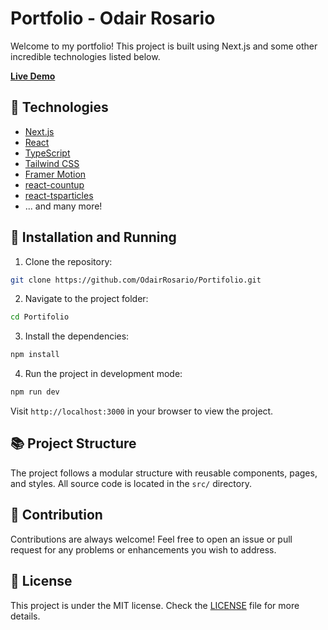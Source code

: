 # Portfolio - Odair Rosario

Welcome to my portfolio! This project is built using Next.js and some other incredible technologies listed below.

[**Live Demo**](https://odairrosario.github.io/Portifolio/)

## 🚀 Technologies

- [Next.js](https://nextjs.org/)
- [React](https://reactjs.org/)
- [TypeScript](https://www.typescriptlang.org/)
- [Tailwind CSS](https://tailwindcss.com/)
- [Framer Motion](https://www.framer.com/api/motion/)
- [react-countup](https://react-countup.now.sh/)
- [react-tsparticles](https://particles.matteobruni.it/)
- ... and many more!

## 🚀 Installation and Running

1. Clone the repository:

```bash
git clone https://github.com/OdairRosario/Portifolio.git
```

2. Navigate to the project folder:

```bash
cd Portifolio
```

3. Install the dependencies:

```bash
npm install
```

4. Run the project in development mode:

```bash
npm run dev
```

Visit `http://localhost:3000` in your browser to view the project.

## 📚 Project Structure

The project follows a modular structure with reusable components, pages, and styles. All source code is located in the `src/` directory.

## 🙌 Contribution

Contributions are always welcome! Feel free to open an issue or pull request for any problems or enhancements you wish to address.

## 📃 License

This project is under the MIT license. Check the [LICENSE](https://github.com/OdairRosario/Portifolio/blob/main/LICENSE) file for more details.

